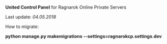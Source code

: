 **United Control Panel** for Ragnarok Online Private Servers

Last update: _04.05.2018_

How to migrate:

**python manage.py makemigrations --settings=ragnarokcp.settings.dev**